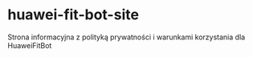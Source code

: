 # huawei-fit-bot-site
Strona informacyjna z polityką prywatności i warunkami korzystania dla HuaweiFitBot
